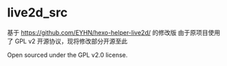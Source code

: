 # live2d_src
基于 https://github.com/EYHN/hexo-helper-live2d/ 的修改版
由于原项目使用了 GPL v2 开源协议，现将修改部分开源至此

Open sourced under the GPL v2.0 license.